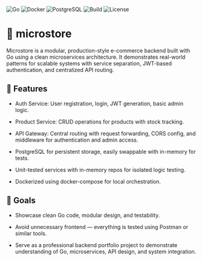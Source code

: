 ![Go](https://img.shields.io/badge/Go-1.21-blue)
![Docker](https://img.shields.io/badge/Docker-Enabled-blue)
![PostgreSQL](https://img.shields.io/badge/PostgreSQL-Supported-blue)
![Build](https://img.shields.io/badge/Build-Passing-brightgreen)
![License](https://img.shields.io/badge/License-MIT-green)
# 🏬 microstore 
Microstore is a modular, production-style e-commerce backend built with Go using a clean microservices architecture. It demonstrates real-world patterns for scalable systems with service separation, JWT-based authentication, and centralized API routing.

## 🔧 Features

- Auth Service: User registration, login, JWT generation, basic admin logic.

- Product Service: CRUD operations for products with stock tracking.

- API Gateway: Central routing with request forwarding, CORS config, and middleware for authentication and admin access.

- PostgreSQL for persistent storage, easily swappable with in-memory for tests.

- Unit-tested services with in-memory repos for isolated logic testing.

- Dockerized using docker-compose for local orchestration.

## 🧪 Goals
- Showcase clean Go code, modular design, and testability.

- Avoid unnecessary frontend — everything is tested using Postman or similar tools.

- Serve as a professional backend portfolio project to demonstrate understanding of Go, microservices, API design, and system integration.
